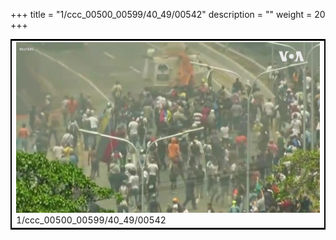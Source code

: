 +++
title = "1/ccc_00500_00599/40_49/00542"
description = ""
weight = 20
+++

<table style="border:2px solid black;max-width:800px;max-height:800px;" 
><tr><td>
<img class="center-fit-jpg"
src="/jpg_/aaa_20190430_NxaOmWaI8sI_00541.jpg">
1/ccc_00500_00599/40_49/00542
</img></td></tr></table>
